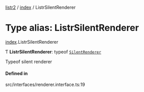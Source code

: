 [listr2](../README.md) / [index](../modules/index.md) / ListrSilentRenderer

# Type alias: ListrSilentRenderer

[index](../modules/index.md).ListrSilentRenderer

Ƭ **ListrSilentRenderer**: typeof [`SilentRenderer`](../classes/renderer_silent_renderer.SilentRenderer.md)

Typeof silent renderer

#### Defined in

src/interfaces/renderer.interface.ts:19
